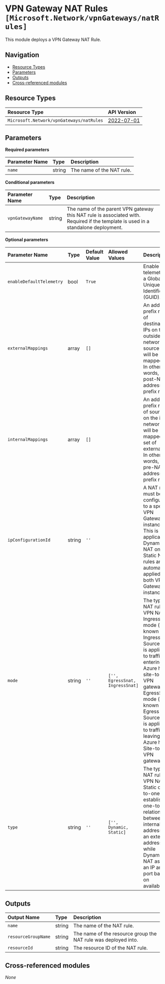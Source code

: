 # VPN Gateway NAT Rules `[Microsoft.Network/vpnGateways/natRules]`

This module deploys a VPN Gateway NAT Rule.

## Navigation

- [Resource Types](#Resource-Types)
- [Parameters](#Parameters)
- [Outputs](#Outputs)
- [Cross-referenced modules](#Cross-referenced-modules)

## Resource Types

| Resource Type | API Version |
| :-- | :-- |
| `Microsoft.Network/vpnGateways/natRules` | [2022-07-01](https://learn.microsoft.com/en-us/azure/templates/Microsoft.Network/2022-07-01/vpnGateways/natRules) |

## Parameters

**Required parameters**

| Parameter Name | Type | Description |
| :-- | :-- | :-- |
| `name` | string | The name of the NAT rule. |

**Conditional parameters**

| Parameter Name | Type | Description |
| :-- | :-- | :-- |
| `vpnGatewayName` | string | The name of the parent VPN gateway this NAT rule is associated with. Required if the template is used in a standalone deployment. |

**Optional parameters**

| Parameter Name | Type | Default Value | Allowed Values | Description |
| :-- | :-- | :-- | :-- | :-- |
| `enableDefaultTelemetry` | bool | `True` |  | Enable telemetry via a Globally Unique Identifier (GUID). |
| `externalMappings` | array | `[]` |  | An address prefix range of destination IPs on the outside network that source IPs will be mapped to. In other words, your post-NAT address prefix range. |
| `internalMappings` | array | `[]` |  | An address prefix range of source IPs on the inside network that will be mapped to a set of external IPs. In other words, your pre-NAT address prefix range. |
| `ipConfigurationId` | string | `''` |  | A NAT rule must be configured to a specific VPN Gateway instance. This is applicable to Dynamic NAT only. Static NAT rules are automatically applied to both VPN Gateway instances. |
| `mode` | string | `''` | `['', EgressSnat, IngressSnat]` | The type of NAT rule for VPN NAT. IngressSnat mode (also known as Ingress Source NAT) is applicable to traffic entering the Azure hub's site-to-site VPN gateway. EgressSnat mode (also known as Egress Source NAT) is applicable to traffic leaving the Azure hub's Site-to-site VPN gateway. |
| `type` | string | `''` | `['', Dynamic, Static]` | The type of NAT rule for VPN NAT. Static one-to-one NAT establishes a one-to-one relationship between an internal address and an external address while Dynamic NAT assigns an IP and port based on availability. |


## Outputs

| Output Name | Type | Description |
| :-- | :-- | :-- |
| `name` | string | The name of the NAT rule. |
| `resourceGroupName` | string | The name of the resource group the NAT rule was deployed into. |
| `resourceId` | string | The resource ID of the NAT rule. |

## Cross-referenced modules

_None_
